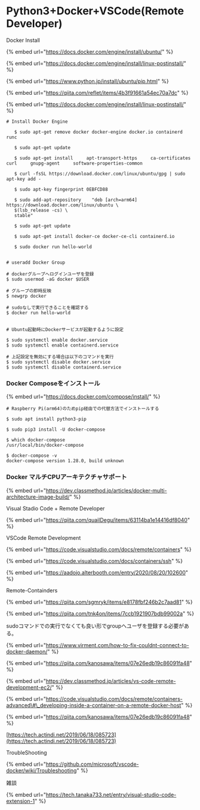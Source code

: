 # Python3+Docker+VSCode\(Remote Developer\)

Docker Install

{% embed url="https://docs.docker.com/engine/install/ubuntu/" %}

{% embed url="https://docs.docker.com/engine/install/linux-postinstall/" %}



{% embed url="https://www.python.jp/install/ubuntu/pip.html" %}

{% embed url="https://qiita.com/reflet/items/4b3f91661a54ec70a7dc" %}

{% embed url="https://docs.docker.com/engine/install/linux-postinstall/" %}

```text
# Install Docker Engine
   
   $ sudo apt-get remove docker docker-engine docker.io containerd runc
   
   $ sudo apt-get update
   
   $ sudo apt-get install     apt-transport-https     ca-certificates     curl     gnupg-agent     software-properties-common
   
   $ curl -fsSL https://download.docker.com/linux/ubuntu/gpg | sudo apt-key add -
   
   $ sudo apt-key fingerprint 0EBFCD88
   
   $ sudo add-apt-repository    "deb [arch=arm64] https://download.docker.com/linux/ubuntu \
   $(lsb_release -cs) \
   stable"
   
   $ sudo apt-get update
   
   $ sudo apt-get install docker-ce docker-ce-cli containerd.io   

   $ sudo docker run hello-world

            
# useradd Docker Group

# dockerグループへログインユーザを登録
$ sudo usermod -aG docker $USER

# グループの即時反映
$ newgrp docker

# sudoなしで実行できることを確認する
$ docker run hello-world


# Ubuntu起動時にDockerサービスが起動するように設定

$ sudo systemctl enable docker.service
$ sudo systemctl enable containerd.service

# 上記設定を無効にする場合は以下のコマンドを実行
$ sudo systemctl disable docker.service
$ sudo systemctl disable containerd.service

```

### 

### Docker Composeをインストール

{% embed url="https://docs.docker.com/compose/install/" %}

```text
# Raspberry Pi(arm64)のためpip経由での代替方法でインストールする

$ sudo apt install python3-pip

$ sudo pip3 install -U docker-compose

$ which docker-compose
/usr/local/bin/docker-compose

$ docker-compose -v
docker-compose version 1.28.0, build unknown

```



### Docker マルチCPUアーキテクチャサポート

{% embed url="https://dev.classmethod.jp/articles/docker-multi-architecture-image-build/" %}





Visual Stadio Code + Remote Developer

{% embed url="https://qiita.com/quailDegu/items/63114ba1e14416df8040" %}



VSCode Remote Development

{% embed url="https://code.visualstudio.com/docs/remote/containers" %}

{% embed url="https://code.visualstudio.com/docs/containers/ssh" %}

{% embed url="https://aadojo.alterbooth.com/entry/2020/08/20/102600" %}





Remote-Containders

{% embed url="https://qiita.com/sgmryk/items/e8178fbf246b2c7aad81" %}

{% embed url="https://qiita.com/tnk4on/items/7ccb1921907bdb99002a" %}

sudoコマンドでの実行でなくても良い形でgroupへユーザを登録する必要がある。

{% embed url="https://www.virment.com/how-to-fix-couldnt-connect-to-docker-daemon/" %}

{% embed url="https://qiita.com/kanosawa/items/07e26edb19c86091fa48" %}

{% embed url="https://dev.classmethod.jp/articles/vs-code-remote-development-ec2/" %}



{% embed url="https://code.visualstudio.com/docs/remote/containers-advanced\#\_developing-inside-a-container-on-a-remote-docker-host" %}

{% embed url="https://qiita.com/kanosawa/items/07e26edb19c86091fa48" %}

[https://tech.actindi.net/2019/06/18/085723](https://tech.actindi.net/2019/06/18/085723)  




TroubleShooting

{% embed url="https://github.com/microsoft/vscode-docker/wiki/Troubleshooting" %}



雑談

{% embed url="https://tech.tanaka733.net/entry/visual-studio-code-extension-1" %}



